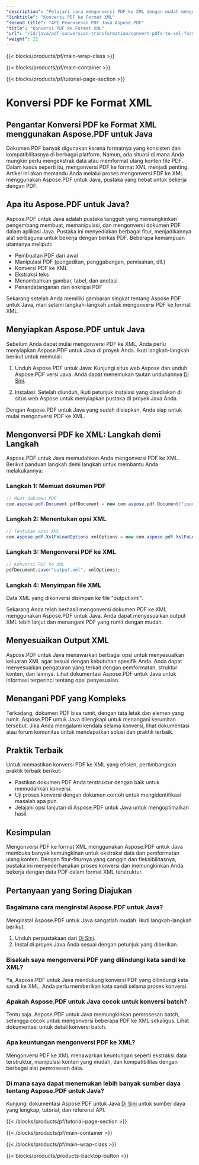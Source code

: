 ```yaml
---
"description": "Pelajari cara mengonversi PDF ke XML dengan mudah menggunakan Aspose.PDF untuk Java. Panduan langkah demi langkah dan praktik terbaik untuk konversi yang efisien."
"linktitle": "Konversi PDF ke Format XML"
"second_title": "API Pemrosesan PDF Java Aspose.PDF"
"title": "Konversi PDF ke Format XML"
"url": "/id/java/pdf-conversion-transformation/convert-pdfs-to-xml-format/"
"weight": 22
---
```


{{< blocks/products/pf/main-wrap-class >}}

{{< blocks/products/pf/main-container >}}

{{< blocks/products/pf/tutorial-page-section >}}

# Konversi PDF ke Format XML


## Pengantar Konversi PDF ke Format XML menggunakan Aspose.PDF untuk Java

Dokumen PDF banyak digunakan karena formatnya yang konsisten dan kompatibilitasnya di berbagai platform. Namun, ada situasi di mana Anda mungkin perlu mengekstrak data atau memformat ulang konten file PDF. Dalam kasus seperti itu, mengonversi PDF ke format XML menjadi penting. Artikel ini akan memandu Anda melalui proses mengonversi PDF ke XML menggunakan Aspose.PDF untuk Java, pustaka yang hebat untuk bekerja dengan PDF.

## Apa itu Aspose.PDF untuk Java?

Aspose.PDF untuk Java adalah pustaka tangguh yang memungkinkan pengembang membuat, memanipulasi, dan mengonversi dokumen PDF dalam aplikasi Java. Pustaka ini menyediakan berbagai fitur, menjadikannya alat serbaguna untuk bekerja dengan berkas PDF. Beberapa kemampuan utamanya meliputi:

- Pembuatan PDF dari awal
- Manipulasi PDF (pengeditan, penggabungan, pemisahan, dll.)
- Konversi PDF ke XML
- Ekstraksi teks
- Menambahkan gambar, tabel, dan anotasi
- Penandatanganan dan enkripsi PDF

Sekarang setelah Anda memiliki gambaran singkat tentang Aspose.PDF untuk Java, mari selami langkah-langkah untuk mengonversi PDF ke format XML.

## Menyiapkan Aspose.PDF untuk Java

Sebelum Anda dapat mulai mengonversi PDF ke XML, Anda perlu menyiapkan Aspose.PDF untuk Java di proyek Anda. Ikuti langkah-langkah berikut untuk memulai:

1. Unduh Aspose.PDF untuk Java: Kunjungi situs web Aspose dan unduh Aspose.PDF versi Java. Anda dapat menemukan tautan unduhannya [Di Sini](https://releases.aspose.com/pdf/java/).

2. Instalasi: Setelah diunduh, ikuti petunjuk instalasi yang disediakan di situs web Aspose untuk menyiapkan pustaka di proyek Java Anda.

Dengan Aspose.PDF untuk Java yang sudah disiapkan, Anda siap untuk mulai mengonversi PDF ke XML.

## Mengonversi PDF ke XML: Langkah demi Langkah

Aspose.PDF untuk Java memudahkan Anda mengonversi PDF ke XML. Berikut panduan langkah demi langkah untuk membantu Anda melakukannya:

### Langkah 1: Memuat dokumen PDF

```java
// Muat dokumen PDF
com.aspose.pdf.Document pdfDocument = new com.aspose.pdf.Document("input.pdf");
```

### Langkah 2: Menentukan opsi XML

```java
// Tentukan opsi XML
com.aspose.pdf.XslFoLoadOptions xmlOptions = new com.aspose.pdf.XslFoLoadOptions();
```

### Langkah 3: Mengonversi PDF ke XML

```java
// Konversi PDF ke XML
pdfDocument.save("output.xml", xmlOptions);
```

### Langkah 4: Menyimpan file XML

Data XML yang dikonversi disimpan ke file "output.xml".

Sekarang Anda telah berhasil mengonversi dokumen PDF ke XML menggunakan Aspose.PDF untuk Java. Anda dapat menyesuaikan output XML lebih lanjut dan menangani PDF yang rumit dengan mudah.

## Menyesuaikan Output XML

Aspose.PDF untuk Java menawarkan berbagai opsi untuk menyesuaikan keluaran XML agar sesuai dengan kebutuhan spesifik Anda. Anda dapat menyesuaikan pengaturan yang terkait dengan pemformatan, struktur konten, dan lainnya. Lihat dokumentasi Aspose.PDF untuk Java untuk informasi terperinci tentang opsi penyesuaian.

## Menangani PDF yang Kompleks

Terkadang, dokumen PDF bisa rumit, dengan tata letak dan elemen yang rumit. Aspose.PDF untuk Java dilengkapi untuk menangani kerumitan tersebut. Jika Anda mengalami kendala selama konversi, lihat dokumentasi atau forum komunitas untuk mendapatkan solusi dan praktik terbaik.

## Praktik Terbaik

Untuk memastikan konversi PDF ke XML yang efisien, pertimbangkan praktik terbaik berikut:

- Pastikan dokumen PDF Anda terstruktur dengan baik untuk memudahkan konversi.
- Uji proses konversi dengan dokumen contoh untuk mengidentifikasi masalah apa pun.
- Jelajahi opsi lanjutan di Aspose.PDF untuk Java untuk mengoptimalkan hasil.

## Kesimpulan

Mengonversi PDF ke format XML menggunakan Aspose.PDF untuk Java membuka banyak kemungkinan untuk ekstraksi data dan pemformatan ulang konten. Dengan fitur-fiturnya yang canggih dan fleksibilitasnya, pustaka ini menyederhanakan proses konversi dan memungkinkan Anda bekerja dengan data PDF dalam format XML terstruktur.

## Pertanyaan yang Sering Diajukan

### Bagaimana cara menginstal Aspose.PDF untuk Java?

Menginstal Aspose.PDF untuk Java sangatlah mudah. Ikuti langkah-langkah berikut:
1. Unduh perpustakaan dari [Di Sini](https://releases.aspose.com/pdf/java/).
2. Instal di proyek Java Anda sesuai dengan petunjuk yang diberikan.

### Bisakah saya mengonversi PDF yang dilindungi kata sandi ke XML?

Ya, Aspose.PDF untuk Java mendukung konversi PDF yang dilindungi kata sandi ke XML. Anda perlu memberikan kata sandi selama proses konversi.

### Apakah Aspose.PDF untuk Java cocok untuk konversi batch?

Tentu saja. Aspose.PDF untuk Java memungkinkan pemrosesan batch, sehingga cocok untuk mengonversi beberapa PDF ke XML sekaligus. Lihat dokumentasi untuk detail konversi batch.

### Apa keuntungan mengonversi PDF ke XML?

Mengonversi PDF ke XML menawarkan keuntungan seperti ekstraksi data terstruktur, manipulasi konten yang mudah, dan kompatibilitas dengan berbagai alat pemrosesan data.

### Di mana saya dapat menemukan lebih banyak sumber daya tentang Aspose.PDF untuk Java?

Kunjungi dokumentasi Aspose.PDF untuk Java [Di Sini](https://reference.aspose.com/pdf/java/) untuk sumber daya yang lengkap, tutorial, dan referensi API.

{{< /blocks/products/pf/tutorial-page-section >}}

{{< /blocks/products/pf/main-container >}}

{{< /blocks/products/pf/main-wrap-class >}}

{{< blocks/products/products-backtop-button >}}